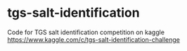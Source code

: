 # tgs-salt-identification
Code for TGS salt identification competition on kaggle
<br/>
https://www.kaggle.com/c/tgs-salt-identification-challenge
